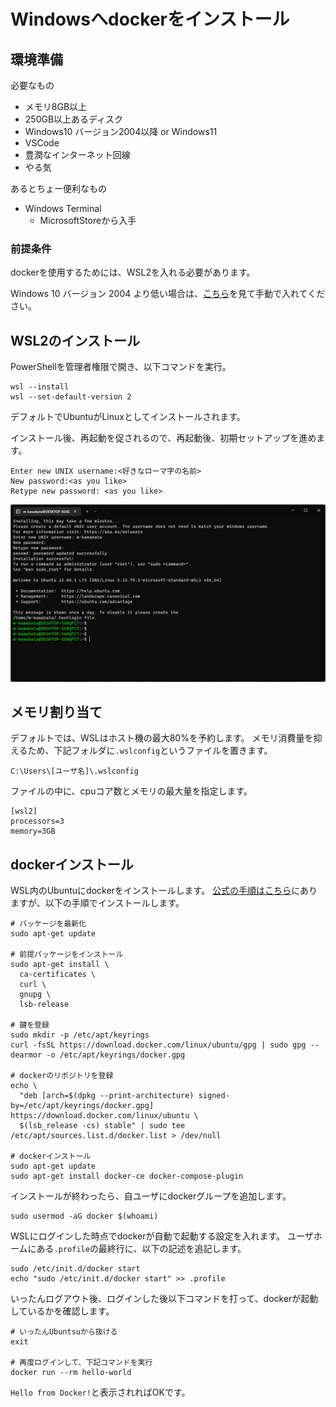 # Windowsへdockerをインストール

## 環境準備

必要なもの

- メモリ8GB以上
- 250GB以上あるディスク
- Windows10 バージョン2004以降 or Windows11
- VSCode
- 豊潤なインターネット回線
- やる気

あるとちょー便利なもの

- Windows Terminal
    - MicrosoftStoreから入手

### 前提条件

dockerを使用するためには、WSL2を入れる必要があります。

Windows 10 バージョン 2004 より低い場合は、[こちら](https://learn.microsoft.com/ja-jp/windows/wsl/install-manual)を見て手動で入れてください。

## WSL2のインストール

PowerShellを管理者権限で開き、以下コマンドを実行。

```
wsl --install
wsl --set-default-version 2
```

デフォルトでUbuntuがLinuxとしてインストールされます。

インストール後、再起動を促されるので、再起動後、初期セットアップを進めます。

```
Enter new UNIX username:<好きなローマ字の名前>
New password:<as you like>
Retype new password: <as you like>
```

![figure01](figure01.png)

## メモリ割り当て

デフォルトでは、WSLはホスト機の最大80%を予約します。
メモリ消費量を抑えるため、下記フォルダに`.wslconfig`というファイルを置きます。

```
C:\Users\[ユーザ名]\.wslconfig
```

ファイルの中に、cpuコア数とメモリの最大量を指定します。

```
[wsl2]
processors=3
memory=3GB
```

## dockerインストール

WSL内のUbuntuにdockerをインストールします。
[公式の手順はこちら](https://docs.docker.com/engine/install/ubuntu/)にありますが、以下の手順でインストールします。

```
# パッケージを最新化
sudo apt-get update

# 前提パッケージをインストール
sudo apt-get install \
  ca-certificates \
  curl \
  gnupg \
  lsb-release

# 鍵を登録
sudo mkdir -p /etc/apt/keyrings
curl -fsSL https://download.docker.com/linux/ubuntu/gpg | sudo gpg --dearmor -o /etc/apt/keyrings/docker.gpg

# dockerのリポジトリを登録
echo \
  "deb [arch=$(dpkg --print-architecture) signed-by=/etc/apt/keyrings/docker.gpg] https://download.docker.com/linux/ubuntu \
  $(lsb_release -cs) stable" | sudo tee /etc/apt/sources.list.d/docker.list > /dev/null

# dockerインストール
sudo apt-get update
sudo apt-get install docker-ce docker-compose-plugin
```

インストールが終わったら、自ユーザにdockerグループを追加します。

```
sudo usermod -aG docker $(whoami)
```

WSLにログインした時点でdockerが自動で起動する設定を入れます。
ユーザホームにある`.profile`の最終行に、以下の記述を追記します。

```
sudo /etc/init.d/docker start
echo "sudo /etc/init.d/docker start" >> .profile
```

いったんログアウト後、ログインした後以下コマンドを打って、dockerが起動しているかを確認します。

```
# いったんUbuntsuから抜ける
exit

# 再度ログインして、下記コマンドを実行
docker run --rm hello-world
```

`Hello from Docker!`と表示されればOKです。
